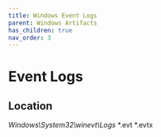 ```yaml
---
title: Windows Event Logs
parent: Windows Artifacts
has_children: true
nav_order: 3
---
```


# Event Logs

## Location

_Windows\System32\winevt\Logs_ *.evt *.evtx
